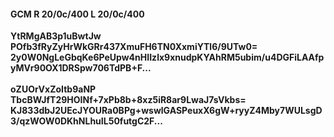 #### GCM R 20/0c/400 L 20/0c/400
**YtRMgAB3p1uBwtJw**<br/>**POfb3fRyZyHrWkGRr437XmuFH6TN0XxmiYTl6/9UTw0=**<br/>**2y0W0NgLeGbqKe6PeUpw4nHIIzlx9xnudpKYAhRM5ubim/u4DGFiLAAfpyMVr90OX1DRSpw706TdPB+F...**<br/><br/>
**oZUOrVxZoItb9aNP**<br/>**TbcBWJfT29HOINf+7xPb8b+8xz5iR8ar9LwaJ7sVkbs=**<br/>**KJ833dbJ2UEcJYOURa0BPg+wswlGASPeuxX6gW+ryyZ4Mby7WULsgD3/qzWOW0DKhNLhuIL50futgC2F...**